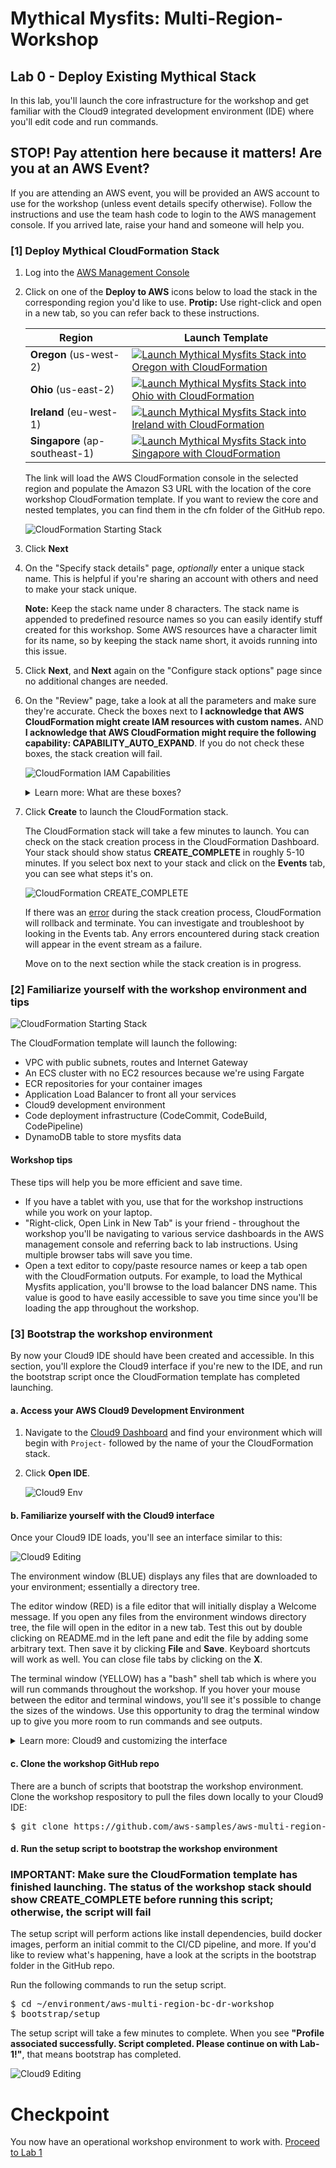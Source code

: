 # Mythical Mysfits: Multi-Region-Workshop

## Lab 0 - Deploy Existing Mythical Stack

In this lab, you'll launch the core infrastructure for the workshop and get familiar with the Cloud9 integrated development environment (IDE) where you'll edit code and run commands.

## STOP! Pay attention here because it matters! Are you at an AWS Event?

If you are attending an AWS event, you will be provided an AWS account to use for the workshop (unless event details specify otherwise). Follow the instructions and use the team hash code to login to the AWS management console. If you arrived late, raise your hand and someone will help you.

### [1] Deploy Mythical CloudFormation Stack

1. Log into the [AWS Management Console](https://console.aws.amazon.com/console/home)

2. Click on one of the **Deploy to AWS** icons below to load the stack in the corresponding region you'd like to use. **Protip:** Use right-click and open in a new tab, so you can refer back to these instructions.

    Region | Launch Template
    ------------ | -------------  
    **Oregon** (us-west-2) | [![Launch Mythical Mysfits Stack into Oregon with CloudFormation](/images/deploy-to-aws.png)](https://console.aws.amazon.com/cloudformation/home?region=us-west-2#/stacks/new?stackName=mm-multi-region&templateURL=https://mythical-mysfits-website.s3.amazonaws.com/multi-region-bcdr/core.yml)  
    **Ohio** (us-east-2) | [![Launch Mythical Mysfits Stack into Ohio with CloudFormation](/images/deploy-to-aws.png)](https://console.aws.amazon.com/cloudformation/home?region=us-east-2#/stacks/new?stackName=mm-multi-region&templateURL=https://mythical-mysfits-website.s3.amazonaws.com/multi-region-bcdr/core.yml)  
    **Ireland** (eu-west-1) | [![Launch Mythical Mysfits Stack into Ireland with CloudFormation](/images/deploy-to-aws.png)](https://console.aws.amazon.com/cloudformation/home?region=eu-west-1#/stacks/new?stackName=mm-multi-region&templateURL=https://mythical-mysfits-website.s3.amazonaws.com/multi-region-bcdr/core.yml)  
    **Singapore** (ap-southeast-1) | [![Launch Mythical Mysfits Stack into Singapore with CloudFormation](/images/deploy-to-aws.png)](https://console.aws.amazon.com/cloudformation/home?region=ap-southeast-1#/stacks/new?stackName=mm-multi-region&templateURL=https://mythical-mysfits-website.s3.amazonaws.com/multi-region-bcdr/core.yml)

    The link will load the AWS CloudFormation console in the selected region and populate the Amazon S3 URL with the location of the core workshop CloudFormation template. If you want to review the core and nested templates, you can find them in the cfn folder of the GitHub repo.

    ![CloudFormation Starting Stack](images/cfn-createstack-1.png)

3. Click **Next**

4. On the "Specify stack details" page, *optionally* enter a unique stack name. This is helpful if you're sharing an account with others and need to make your stack unique.

    **Note:** Keep the stack name under 8 characters. The stack name is appended to predefined resource names so you can easily identify stuff created for this workshop. Some AWS resources have a character limit for its name, so by keeping the stack name short, it avoids running into this issue.

5. Click **Next**, and **Next** again on the "Configure stack options" page since no additional changes are needed.

6. On the "Review" page, take a look at all the parameters and make sure they're accurate. Check the boxes next to **I acknowledge that AWS CloudFormation might create IAM resources with custom names.** AND **I acknowledge that AWS CloudFormation might require the following capability: CAPABILITY_AUTO_EXPAND**. If you do not check these boxes, the stack creation will fail.

    ![CloudFormation IAM Capabilities](images/cfn-iam-capabilities.png)

    <details>
    <summary>Learn more: What are these boxes?</summary>

    The first box authorizes the creation of IAM roles. The second box indicates there are nested CloudFormation stacks.

    In both cases, the resources will be cleaned up if you delete the stack during workshop cleanup.

    Further reading: [CloudFormation acknowledgements](https://docs.aws.amazon.com/AWSCloudFormation/latest/APIReference/API_CreateStack.html)

    </details>

7. Click **Create** to launch the CloudFormation stack.

    The CloudFormation stack will take a few minutes to launch. You can check on the stack creation process in the CloudFormation Dashboard. Your stack should show status **CREATE\_COMPLETE** in roughly 5-10 minutes. If you select box next to your stack and click on the **Events** tab, you can see what steps it's on.

    ![CloudFormation CREATE_COMPLETE](images/cfn-create-complete.png)

    If there was an [error](http://docs.aws.amazon.com/AWSCloudFormation/latest/UserGuide/troubleshooting.html#troubleshooting-errors) during the stack creation process, CloudFormation will rollback and terminate. You can investigate and troubleshoot by looking in the Events tab. Any errors encountered during stack creation will appear in the event stream as a failure.

    Move on to the next section while the stack creation is in progress.

### [2] Familiarize yourself with the workshop environment and tips

![CloudFormation Starting Stack](images/arch-starthere.png)

The CloudFormation template will launch the following:

* VPC with public subnets, routes and Internet Gateway
* An ECS cluster with no EC2 resources because we're using Fargate
* ECR repositories for your container images
* Application Load Balancer to front all your services
* Cloud9 development environment
* Code deployment infrastructure (CodeCommit, CodeBuild, CodePipeline)
* DynamoDB table to store mysfits data

#### Workshop tips

These tips will help you be more efficient and save time.

* If you have a tablet with you, use that for the workshop instructions while you work on your laptop.
* "Right-click, Open Link in New Tab" is your friend - throughout the workshop you'll be navigating to various service dashboards in the AWS management console and referring back to lab instructions. Using multiple browser tabs will save you time.
* Open a text editor to copy/paste resource names or keep a tab open with the CloudFormation outputs. For example, to load the Mythical Mysfits application, you'll browse to the load balancer DNS name. This value is good to have easily accessible to save you time since you'll be loading the app throughout the workshop.

### [3] Bootstrap the workshop environment

By now your Cloud9 IDE should have been created and accessible. In this section, you'll explore the Cloud9 interface if you're new to the IDE, and run the bootstrap script once the CloudFormation template has completed launching.

#### a. Access your AWS Cloud9 Development Environment

1. Navigate to the [Cloud9 Dashboard](https://console.aws.amazon.com/cloud9/home) and find your environment which will begin with `Project-` followed by the name of your the CloudFormation stack.

2. Click **Open IDE**.

    ![Cloud9 Env](images/cloud9.png)

#### b. Familiarize yourself with the Cloud9 interface

Once your Cloud9 IDE loads, you'll see an interface similar to this:

![Cloud9 Editing](images/cloud9-ui.png)

The environment window (BLUE) displays any files that are downloaded to your environment; essentially a directory tree.

The editor window (RED) is a file editor that will initially display a Welcome message. If you open any files from the environment windows directory tree, the file will open in the editor in a new tab. Test this out by double clicking on README.md in the left pane and edit the file by adding some arbitrary text. Then save it by clicking **File** and **Save**. Keyboard shortcuts will work as well. You can close file tabs by clicking on the **X**.

The terminal window (YELLOW) has a "bash" shell tab which is where you will run commands throughout the workshop. If you hover your mouse between the editor and terminal windows, you'll see it's possible to change the sizes of the windows. Use this opportunity to drag the terminal window up to give you more room to run commands and see outputs.

<details>
<summary>Learn more: Cloud9 and customizing the interface</summary>

Further reading:

* [Tour the IDE](https://docs.aws.amazon.com/cloud9/latest/user-guide/tour-ide.html)
* [Customizing the IDE](https://docs.aws.amazon.com/cloud9/latest/user-guide/ide.html)

</details>

#### c. Clone the workshop GitHub repo

There are a bunch of scripts that bootstrap the workshop environment. Clone the workshop respository to pull the files down locally to your Cloud9 IDE:

<pre>
$ git clone https://github.com/aws-samples/aws-multi-region-bc-dr-workshop.git
</pre>

#### d. Run the setup script to bootstrap the workshop environment

### IMPORTANT: Make sure the CloudFormation template has finished launching. The status of the workshop stack should show CREATE_COMPLETE before running this script; otherwise, the script will fail

The setup script will perform actions like install dependencies, build docker images, perform an initial commit to the CI/CD pipeline, and more. If you'd like to review what's happening, have a look at the scripts in the bootstrap folder in the GitHub repo.

Run the following commands to run the setup script.

<pre>
$ cd ~/environment/aws-multi-region-bc-dr-workshop
$ bootstrap/setup
</pre>

The setup script will take a few minutes to complete. When you see **"Profile associated successfully. Script completed. Please continue on with Lab-1!"**, that means bootstrap has completed.

![Cloud9 Editing](images/setup-complete.png)

# Checkpoint

You now have an operational workshop environment to work with. [Proceed to Lab 1](../lab-1-xray)